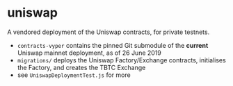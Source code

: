uniswap
=======

A vendored deployment of the Uniswap contracts, for private testnets.
 
 * `contracts-vyper` contains the pinned Git submodule of the **current** Uniswap mainnet deployment, as of 26 June 2019
 * `migrations/` deploys the Uniswap Factory/Exchange contracts, initialises the Factory, and creates the TBTC Exchange
 * see `UniswapDeploymentTest.js` for more